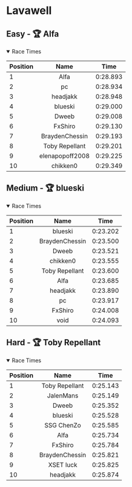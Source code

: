# Lavawell
## Easy - 🏆 Alfa
<details open>
<summary>Race Times</summary>

| Position      | Name          | Time  |
| :------------- |:-------------:| :-----: |
| 1              | Alfa | 0:28.893 |
| 2              | pc | 0:28.934 |
| 3              | headjakk | 0:28.948 |
| 4              | blueski | 0:29.000 |
| 5              | Dweeb | 0:29.008 |
| 6              | FxShiro | 0:29.130 |
| 7              | BraydenChessin | 0:29.193 |
| 8              | Toby Repellant | 0:29.201 |
| 9              | elenapopoff2008 | 0:29.225 |
| 10              | chikken0 | 0:29.349 |

</details>

## Medium - 🏆 blueski
<details open>
<summary>Race Times</summary>

| Position      | Name          | Time  |
| :------------- |:-------------:| :-----: |
| 1              | blueski | 0:23.202 |
| 2              | BraydenChessin | 0:23.500 |
| 3              | Dweeb | 0:23.521 |
| 4              | chikken0 | 0:23.555 |
| 5              | Toby Repellant | 0:23.600 |
| 6              | Alfa | 0:23.685 |
| 7              | headjakk | 0:23.890 |
| 8              | pc | 0:23.917 |
| 9              | FxShiro | 0:24.008 |
| 10              | void | 0:24.093 |

</details>

## Hard - 🏆 Toby Repellant
<details open>
<summary>Race Times</summary>

| Position      | Name          | Time  |
| :------------- |:-------------:| :-----: |
| 1              | Toby Repellant | 0:25.143 |
| 2              | JalenMans | 0:25.149 |
| 3              | Dweeb | 0:25.352 |
| 4              | blueski | 0:25.528 |
| 5              | SSG ChenZo | 0:25.585 |
| 6              | Alfa | 0:25.734 |
| 7              | FxShiro | 0:25.784 |
| 8              | BraydenChessin | 0:25.821 |
| 9              | XSET luck | 0:25.825 |
| 10              | headjakk | 0:25.874 |

</details>
